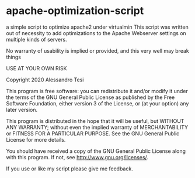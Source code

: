 # apache-optimization-script
a simple script to optimize apache2 under virtualmin
This script was written out of necessity to add optimizations to the Apache Webserver settings on multiple kinds of servers.

No warranty of usability is implied or provided, and this very well may break things

USE AT YOUR OWN RISK

Copyright 2020 Alessandro Tesi

This program is free software: you can redistribute it and/or modify it under the terms of the GNU General Public License as published by the Free Software Foundation, either version 3 of the License, or (at your option) any later version. 

This program is distributed in the hope that it will be useful, but WITHOUT ANY WARRANTY; without even the implied warranty of MERCHANTABILITY or FITNESS FOR A PARTICULAR PURPOSE.  See the GNU General Public License for more details.

You should have received a copy of the GNU General Public License along with this program.  If not, see <http://www.gnu.org/licenses/>.

If you use or like my script please give me feedback.
